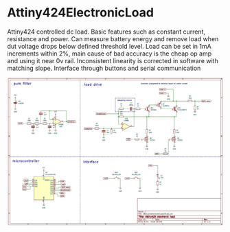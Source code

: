 # Attiny424ElectronicLoad
Attiny424 controlled dc load. Basic features such as constant current, resistance and power. Can measure battery energy and remove load when dut voltage drops below defined threshold level. Load can be set in 1mA increments within 2%, main cause of bad accuracy is the cheap op amp and using it near 0v rail. Inconsistent linearity is corrected in software with matching slope. Interface through buttons and serial communication


![schematic](https://github.com/aWanha/Attiny424ElectronicLoad/blob/main/schematic.jpg)
